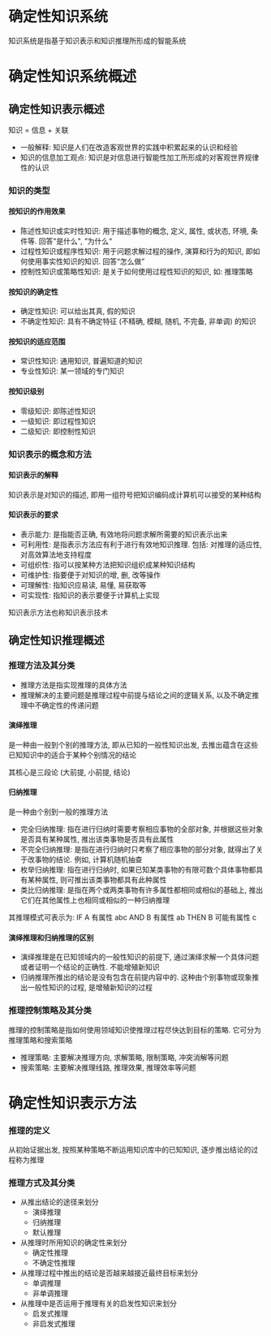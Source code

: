 # 确定性知识系统

知识系统是指基于知识表示和知识推理所形成的智能系统

# 确定性知识系统概述

## 确定性知识表示概述

知识 = 信息 + 关联

- 一般解释: 知识是人们在改造客观世界的实践中积累起来的认识和经验
- 知识的信息加工观点: 知识是对信息进行智能性加工所形成的对客观世界规律性的认识

### 知识的类型

#### 按知识的作用效果

- 陈述性知识或实时性知识: 用于描述事物的概念, 定义, 属性, 或状态, 环境, 条件等. 回答"是什么", ”为什么“
- 过程性知识或程序性知识: 用于问题求解过程的操作, 演算和行为的知识, 即如何使用事实性知识的知识. 回答“怎么做”
- 控制性知识或策略性知识: 是关于如何使用过程性知识的知识, 如: 推理策略

#### 按知识的确定性

- 确定性知识: 可以给出其真, 假的知识
- 不确定性知识: 具有不确定特征 (不精确, 模糊, 随机, 不完备, 非单调) 的知识

#### 按知识的适应范围

- 常识性知识: 通用知识, 普遍知道的知识
- 专业性知识: 某一领域的专门知识

#### 按知识级别

- 零级知识: 即陈述性知识
- 一级知识: 即过程性知识
- 二级知识: 即控制性知识

### 知识表示的概念和方法

#### 知识表示的解释

知识表示是对知识的描述, 即用一组符号把知识编码成计算机可以接受的某种结构

#### 知识表示的要求

- 表示能力: 是指能否正确, 有效地将问题求解所需要的知识表示出来
- 可利用性: 是指表示方法应有利于进行有效地知识推理. 包括: 对推理的适应性, 对高效算法地支持程度
- 可组织性: 指可以按某种方法把知识组织成某种知识结构
- 可维护性: 指要便于对知识的增, 删, 改等操作
- 可理解性: 指知识应易读, 易懂, 易获取等
- 可实现性: 指知识的表示要便于计算机上实现

知识表示方法也称知识表示技术

## 确定性知识推理概述

### 推理方法及其分类

- 推理方法是指实现推理的具体方法
- 推理解决的主要问题是推理过程中前提与结论之间的逻辑关系, 以及不确定推理中不确定性的传递问题

#### 演绎推理

是一种由一般到个别的推理方法, 即从已知的一般性知识出发, 去推出蕴含在这些已知知识中的适合于某种个别情况的结论

其核心是三段论 (大前提, 小前提, 结论)

#### 归纳推理

是一种由个别到一般的推理方法

- 完全归纳推理: 指在进行归纳时需要考察相应事物的全部对象, 并根据这些对象是否具有某种属性, 推出该类事物是否具有此属性
- 不完全归纳推理: 是指在进行归纳时只考察了相应事物的部分对象, 就得出了关于改事物的结论. 例如, 计算机随机抽查
- 枚举归纳推理: 指在进行归纳时, 如果已知某类事物的有限可数个具体事物都具有某种属性, 则可推出该类事物都具有此种属性
- 类比归纳推理: 是指在两个或两类事物有许多属性都相同或相似的基础上, 推出它们在其他属性上也相同或相似的一种归纳推理

其推理模式可表示为: IF A 有属性 abc AND B 有属性 ab THEN B 可能有属性 c

#### 演绎推理和归纳推理的区别

- 演绎推理是在已知领域内的一般性知识的前提下, 通过演绎求解一个具体问题或者证明一个结论的正确性. 不能增殖新知识
- 归纳推理所推出的结论是没有包含在前提内容中的. 这种由个别事物或现象推出一般性知识的过程, 是增殖新知识的过程

### 推理控制策略及其分类

推理的控制策略是指如何使用领域知识使推理过程尽快达到目标的策略. 它可分为推理策略和搜索策略

- 推理策略: 主要解决推理方向, 求解策略, 限制策略, 冲突消解等问题
- 搜索策略: 主要解决推理线路, 推理效果, 推理效率等问题

# 确定性知识表示方法

### 推理的定义

从初始证据出发, 按照某种策略不断运用知识库中的已知知识, 逐步推出结论的过程称为推理

### 推理方式及其分类

- 从推出结论的途径来划分
  - 演绎推理
  - 归纳推理
  - 默认推理
- 从推理时所用知识的确定性来划分
  - 确定性推理
  - 不确定性推理
- 从推理过程中推出的结论是否越来越接近最终目标来划分
  - 单调推理
  - 非单调推理
- 从推理中是否运用于推理有关的启发性知识来划分
  - 启发式推理
  - 非启发式推理
